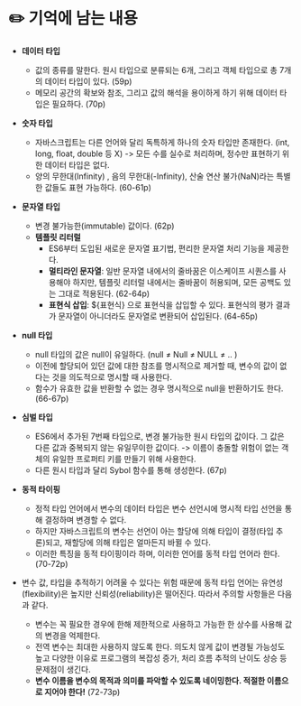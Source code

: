 # ✏️ 기억에 남는 내용
- **데이터 타입**
  + 값의 종류를 말한다. 원시 타입으로 분류되는 6개, 그리고 객체 타입으로 총 7개의 데이터 타입이 있다. (59p)
  + 메모리 공간의 확보와 참조, 그리고 값의 해석을 용이하게 하기 위해 데이터 타입은 필요하다. (70p)

- **숫자 타입**
  + 자바스크립트는 다른 언어와 달리 독특하게 하나의 숫자 타입만 존재한다. (int, long, float, double 등 X)
  -> 모든 수를 실수로 처리하며, 정수만 표현하기 위한 데이터 타입은 없다. 
  + 양의 무한대(Infinity) , 음의 무한대(-Infinity), 산술 연산 불가(NaN)라는 특별한 값들도 표현 가능하다. (60-61p)

- **문자열 타입**
  + 변경 불가능한(immutable) 값이다. (62p)
  + **템플릿 리터럴**
    * ES6부터 도입된 새로운 문자열 표기법, 편리한 문자열 처리 기능을 제공한다.
    * **멀티라인 문자열**: 일반 문자열 내에서의 줄바꿈은 이스케이프 시퀀스를 사용해야 하지만, 템플릿 리터럴 내에서는 줄바꿈이 허용되며, 모든 공백도 있는 그대로 적용된다. (62-64p)
    * **표현식 삽입**: ${표현식} 으로 표현식을 삽입할 수 있다. 표현식의 평가 결과가 문자열이 아니더라도 문자열로 변환되어 삽입된다. (64-65p)

- **null 타입**
  + null 타입의 값은 null이 유일하다. (null ≠ Null ≠ NULL ≠ .. )
  + 이전에 할당되어 있던 값에 대한 참조를 명시적으로 제거할 때, 변수의 값이 없다는 것을 의도적으로 명시할 때 사용한다. 
  + 함수가 유효한 값을 반환할 수 없는 경우 명시적으로 null을 반환하기도 한다. (66-67p)

- **심벌 타입**
  + ES6에서 추가된 7번째 타입으로, 변경 불가능한 원시 타입의 값이다. 그 값은 다른 값과 중복되지 않는 유일무이한 값이다. -> 이름이 충돌할 위험이 없는 객체의 유일한 프로퍼티 키를 만들기 위해 사용한다.
  + 다른 원시 타입과 달리 Sybol 함수를 통해 생성한다. (67p)

- **동적 타이핑**
  + 정적 타입 언어에서 변수의 데이터 타입은 변수 선언시에 명시적 타입 선언을 통해 결정하며 변경할 수 없다.
  + 하지만 자바스크립트의 변수는 선언이 아는 할당에 의해 타입이 결정(타입 추론)되고, 재할당에 의해 타입은 얼마든지 바뀔 수 있다.
  + 이러한 특징을 동적 타이핑이라 하며, 이러한 언어를 동적 타입 언어라 한다. (70-72p)

- 변수 값, 타입을 추적하기 어려울 수 있다는 위험 때문에 동적 타입 언어는 유연성(flexibility)은 높지만 신뢰성(reliability)은 떨어진다. 따라서 주의할 사항들은 다음과 같다.
  + 변수는 꼭 필요한 경우에 한해 제한적으로 사용하고 가능한 한 상수를 사용해 값의 변경을 억제한다.
  + 전역 변수는 최대한 사용하지 않도록 한다. 의도치 않게 값이 변경될 가능성도 높고 다양한 이유로 프로그램의 복잡성 증가, 처리 흐름 추적의 난이도 상승 등 문제점이 생긴다.
  + **변수 이름을 변수의 목적과 의미를 파악할 수 있도록 네이밍한다. 적절한 이름으로 지어야 한다!** (72-73p)